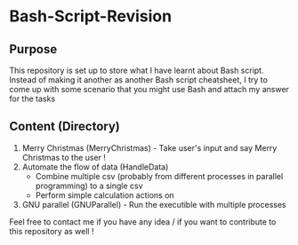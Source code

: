 # Bash-Script-Revision

## Purpose 
This repository is set up to store what I have learnt about Bash script. Instead of 
making it another as another Bash script cheatsheet, I try to come up with some scenario
that you might use Bash and attach my answer for the tasks  

## Content (Directory) 
1. Merry Christmas (MerryChristmas) - Take user's input and say Merry Christmas to the user ! 
2. Automate the flow of data (HandleData)
    - Combine multiple csv (probably from different processes in parallel programming) to a single csv 
    - Perform simple calculation actions on
3. GNU parallel (GNUParallel) - Run the executible with multiple processes 

Feel free to contact me if you have any idea / if you want to contribute to this repository as well ! 

